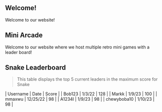 ## Welcome!
Welcome to our website! 

## Mini Arcade
Welcome to our website where we host multiple retro mini games with a leader board! 
## Snake Leaderboard
> This table displays the top 5 current leaders in the maximum score for Snake

| Username | Date | Score |
| Bob123 | 1/3/22 | 128 |
| Markk | 1/9/23 | 100 |
| mmaxwu | 12/25/22 | 98 |
| A1234l | 1/9/23 | 98 |
| chewyboba10 | 1/10/23 | 98 |